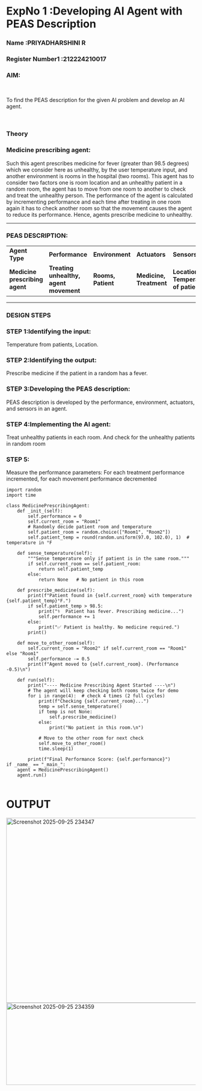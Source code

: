 <h1>ExpNo 1 :Developing AI Agent with PEAS Description</h1>
<h3>Name :PRIYADHARSHINI R </h3>
<h3>Register Number1 :212224210017</h3>


<h3>AIM:</h3>
<br>
<p>To find the PEAS description for the given AI problem and develop an AI agent.</p>
<br>
<h3>Theory</h3>
<h3>Medicine prescribing agent:</h3>
<p>Such this agent prescribes medicine for fever (greater than 98.5 degrees) which we consider here as unhealthy, by the user temperature input, and another environment is rooms in the hospital (two rooms). This agent has to consider two factors one is room location and an unhealthy patient in a random room, the agent has to move from one room to another to check and treat the unhealthy person. The performance of the agent is calculated by incrementing performance and each time after treating in one room again it has to check another room so that the movement causes the agent to reduce its performance. Hence, agents prescribe medicine to unhealthy.</p>
<hr>
<h3>PEAS DESCRIPTION:</h3>
<table>
  <tr>
    <td><strong>Agent Type</strong></td>
    <td><strong>Performance</strong></td>
     <td><strong>Environment</strong></td>
    <td><strong>Actuators</strong></td>
    <td><strong>Sensors</strong></td>
  </tr>
    <tr>
    <td><strong>Medicine prescribing agent</strong></td>
    <td><strong>Treating unhealthy, agent movement</strong></td>
     <td><strong>Rooms, Patient</strong></td>
    <td><strong>Medicine, Treatment</strong></td>
    <td><strong>Location, Temperature of patient</strong></td>
  </tr>
</table>
<hr>
<H3>DESIGN STEPS</H3>
<h3>STEP 1:Identifying the input:</h3>
<p>Temperature from patients, Location.</p>
<h3>STEP 2:Identifying the output:</h3>
<p>Prescribe medicine if the patient in a random has a fever.</p>
<h3>STEP 3:Developing the PEAS description:</h3>
<p>PEAS description is developed by the performance, environment, actuators, and sensors in an agent.</p>
<h3>STEP 4:Implementing the AI agent:</h3>
<p>Treat unhealthy patients in each room. And check for the unhealthy patients in random room</p>
<h3>STEP 5:</h3>
<p>Measure the performance parameters: For each treatment performance incremented, for each movement performance decremented</p>

```
import random
import time

class MedicinePrescribingAgent:
    def _init_(self):
        self.performance = 0
        self.current_room = "Room1"
        # Randomly decide patient room and temperature
        self.patient_room = random.choice(["Room1", "Room2"])
        self.patient_temp = round(random.uniform(97.0, 102.0), 1)  # temperature in °F

    def sense_temperature(self):
        """Sense temperature only if patient is in the same room."""
        if self.current_room == self.patient_room:
            return self.patient_temp
        else:
            return None   # No patient in this room

    def prescribe_medicine(self):
        print(f"Patient found in {self.current_room} with temperature {self.patient_temp}°F.")
        if self.patient_temp > 98.5:
            print("⚕  Patient has fever. Prescribing medicine...")
            self.performance += 1
        else:
            print("✅ Patient is healthy. No medicine required.")
        print()

    def move_to_other_room(self):
        self.current_room = "Room2" if self.current_room == "Room1" else "Room1"
        self.performance -= 0.5
        print(f"Agent moved to {self.current_room}. (Performance -0.5)\n")

    def run(self):
        print("---- Medicine Prescribing Agent Started ----\n")
        # The agent will keep checking both rooms twice for demo
        for i in range(4):  # check 4 times (2 full cycles)
            print(f"Checking {self.current_room}...")
            temp = self.sense_temperature()
            if temp is not None:
                self.prescribe_medicine()
            else:
                print("No patient in this room.\n")

            # Move to the other room for next check
            self.move_to_other_room()
            time.sleep(1)

        print(f"Final Performance Score: {self.performance}")
if _name_ == "_main_":
    agent = MedicinePrescribingAgent()
    agent.run()
    
```

# OUTPUT 
<img width="655" height="490" alt="Screenshot 2025-09-25 234347" src="https://github.com/user-attachments/assets/f4a6ad79-96fe-4509-a246-0421782c7039" />
<img width="601" height="218" alt="Screenshot 2025-09-25 234359" src="https://github.com/user-attachments/assets/b2b0167e-95ff-4048-b5d8-8148d5e9d7e2" />


